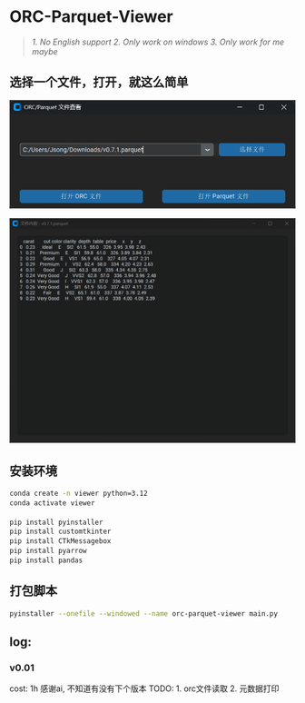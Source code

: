 # ORC-Parquet-Viewer

> *1. No English support*
> *2. Only work on windows*
> *3. Only work for me maybe*

## 选择一个文件，打开，就这么简单

![](image/readme/2025-03-12-23-59-28-image.png)

![](image/readme/2025-03-12-23-59-40-image.png)

## 安装环境

```bash
conda create -n viewer python=3.12
conda activate viewer

pip install pyinstaller
pip install customtkinter
pip install CTkMessagebox
pip install pyarrow
pip install pandas
```

## 打包脚本

```bash
pyinstaller --onefile --windowed --name orc-parquet-viewer main.py 
```

## log:

### v0.01

 cost: 1h
 感谢ai, 不知道有没有下个版本
 TODO: 
    1. orc文件读取
    2. 元数据打印
